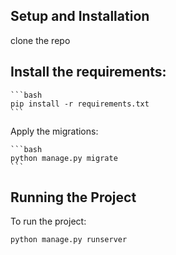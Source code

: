 

## Setup and Installation
clone the repo

## Install the requirements:

    ```bash
    pip install -r requirements.txt
    ```

Apply the migrations:

    ```bash
    python manage.py migrate
    ```

## Running the Project

To run the project:

```bash
python manage.py runserver
``````